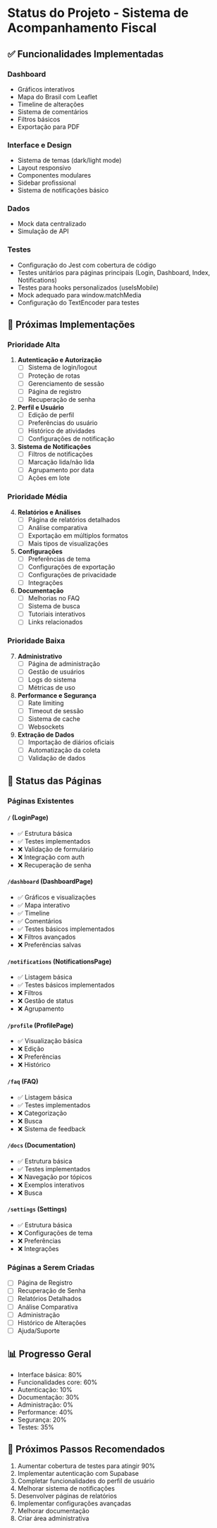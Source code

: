 # Status do Projeto - Sistema de Acompanhamento Fiscal

## ✅ Funcionalidades Implementadas

### Dashboard
- Gráficos interativos
- Mapa do Brasil com Leaflet
- Timeline de alterações
- Sistema de comentários
- Filtros básicos
- Exportação para PDF

### Interface e Design
- Sistema de temas (dark/light mode)
- Layout responsivo
- Componentes modulares
- Sidebar profissional
- Sistema de notificações básico

### Dados
- Mock data centralizado
- Simulação de API

### Testes
- Configuração do Jest com cobertura de código
- Testes unitários para páginas principais (Login, Dashboard, Index, Notifications)
- Testes para hooks personalizados (useIsMobile)
- Mock adequado para window.matchMedia
- Configuração do TextEncoder para testes

## 🚀 Próximas Implementações

### Prioridade Alta
1. **Autenticação e Autorização**
   - [ ] Sistema de login/logout
   - [ ] Proteção de rotas
   - [ ] Gerenciamento de sessão
   - [ ] Página de registro
   - [ ] Recuperação de senha

2. **Perfil e Usuário**
   - [ ] Edição de perfil
   - [ ] Preferências do usuário
   - [ ] Histórico de atividades
   - [ ] Configurações de notificação

3. **Sistema de Notificações**
   - [ ] Filtros de notificações
   - [ ] Marcação lida/não lida
   - [ ] Agrupamento por data
   - [ ] Ações em lote

### Prioridade Média
4. **Relatórios e Análises**
   - [ ] Página de relatórios detalhados
   - [ ] Análise comparativa
   - [ ] Exportação em múltiplos formatos
   - [ ] Mais tipos de visualizações

5. **Configurações**
   - [ ] Preferências de tema
   - [ ] Configurações de exportação
   - [ ] Configurações de privacidade
   - [ ] Integrações

6. **Documentação**
   - [ ] Melhorias no FAQ
   - [ ] Sistema de busca
   - [ ] Tutoriais interativos
   - [ ] Links relacionados

### Prioridade Baixa
7. **Administrativo**
   - [ ] Página de administração
   - [ ] Gestão de usuários
   - [ ] Logs do sistema
   - [ ] Métricas de uso

8. **Performance e Segurança**
   - [ ] Rate limiting
   - [ ] Timeout de sessão
   - [ ] Sistema de cache
   - [ ] Websockets

9. **Extração de Dados**
   - [ ] Importação de diários oficiais
   - [ ] Automatização da coleta
   - [ ] Validação de dados

## 📝 Status das Páginas

### Páginas Existentes

#### `/` (LoginPage)
- ✅ Estrutura básica
- ✅ Testes implementados
- ❌ Validação de formulário
- ❌ Integração com auth
- ❌ Recuperação de senha

#### `/dashboard` (DashboardPage)
- ✅ Gráficos e visualizações
- ✅ Mapa interativo
- ✅ Timeline
- ✅ Comentários
- ✅ Testes básicos implementados
- ❌ Filtros avançados
- ❌ Preferências salvas

#### `/notifications` (NotificationsPage)
- ✅ Listagem básica
- ✅ Testes básicos implementados
- ❌ Filtros
- ❌ Gestão de status
- ❌ Agrupamento

#### `/profile` (ProfilePage)
- ✅ Visualização básica
- ❌ Edição
- ❌ Preferências
- ❌ Histórico

#### `/faq` (FAQ)
- ✅ Listagem básica
- ✅ Testes implementados
- ❌ Categorização
- ❌ Busca
- ❌ Sistema de feedback

#### `/docs` (Documentation)
- ✅ Estrutura básica
- ✅ Testes implementados
- ❌ Navegação por tópicos
- ❌ Exemplos interativos
- ❌ Busca

#### `/settings` (Settings)
- ✅ Estrutura básica
- ❌ Configurações de tema
- ❌ Preferências
- ❌ Integrações

### Páginas a Serem Criadas
- [ ] Página de Registro
- [ ] Recuperação de Senha
- [ ] Relatórios Detalhados
- [ ] Análise Comparativa
- [ ] Administração
- [ ] Histórico de Alterações
- [ ] Ajuda/Suporte

## 📊 Progresso Geral
- Interface básica: 80%
- Funcionalidades core: 60%
- Autenticação: 10%
- Documentação: 30%
- Administração: 0%
- Performance: 40%
- Segurança: 20%
- Testes: 35%

## 🔄 Próximos Passos Recomendados

1. Aumentar cobertura de testes para atingir 90%
2. Implementar autenticação com Supabase
3. Completar funcionalidades do perfil de usuário
4. Melhorar sistema de notificações
5. Desenvolver páginas de relatórios
6. Implementar configurações avançadas
7. Melhorar documentação
8. Criar área administrativa